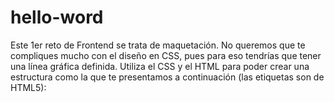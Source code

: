 # hello-word



Este 1er reto de Frontend se trata de maquetación. No queremos que te compliques mucho con el diseño en CSS, pues para eso tendrías que tener una línea gráfica definida. Utiliza el CSS y el HTML para poder crear una estructura como la que te presentamos a continuación (las etiquetas son de HTML5):

